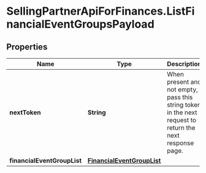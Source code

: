 # SellingPartnerApiForFinances.ListFinancialEventGroupsPayload

## Properties
Name | Type | Description | Notes
------------ | ------------- | ------------- | -------------
**nextToken** | **String** | When present and not empty, pass this string token in the next request to return the next response page. | [optional] 
**financialEventGroupList** | [**FinancialEventGroupList**](FinancialEventGroupList.md) |  | [optional] 


